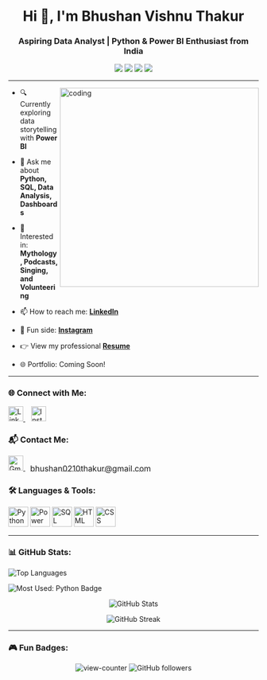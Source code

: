 <h1 align="center">Hi 👋, I'm Bhushan Vishnu Thakur</h1>
<h3 align="center">Aspiring Data Analyst | Python & Power BI Enthusiast from India</h3>

 <p align="center">
<img src="https://img.shields.io/badge/Age-21-blue" />
  <img src="https://img.shields.io/badge/Focus-Data%20Analyst-blue" />
  <img src="https://img.shields.io/badge/Lives-Panvel,%20Maharashtra-blue" />
  <img src="https://img.shields.io/badge/Languages-English,%20Hindi%20%26%20Marathi-blue" />
</p>
<hr>

<img align="right" alt="coding" width="400" src="https://media.giphy.com/media/qgQUggAC3Pfv687qPC/giphy.gif" />

- 🔍 Currently exploring data storytelling with **Power BI**
    
- 💬 Ask me about **Python, SQL, Data Analysis, Dashboards**
  
- 🎯 Interested in: **Mythology, Podcasts, Singing, and Volunteering**
  
- 📫 How to reach me: **[LinkedIn](https://linkedin.com/in/bhushan-thakur-48b79222a)**
   
- 📸 Fun side: **[Instagram](https://www.instagram.com/bhushanthakur0210/)**
  
- 👉 View my professional **[Resume](https://drive.google.com/file/d/1Fs_yt-cL2MT4kT3QaxHb51BM78hJ-jev/view?usp=sharing)**
  
- 🌐 Portfolio: Coming Soon!
  

---

### 🌐 Connect with Me:
<p align="left">
  <a href="https://linkedin.com/in/bhushan-thakur-48b79222a" target="_blank">
    <img src="https://cdn-icons-png.flaticon.com/512/174/174857.png" alt="LinkedIn" width="30" height="30" />
  </a>
  &nbsp;&nbsp;
  <a href="https://www.instagram.com/bhushanthakur0210/" target="_blank">
    <img src="https://cdn-icons-png.flaticon.com/512/2111/2111463.png" alt="Instagram" width="30" height="30" />
  </a>
</p>

<h3 align="left">📬 Contact Me:</h3>
<p align="left">
  <a href="mailto:bhushan0210thakur@gmail.com" target="_blank">
    <img src="https://cdn.jsdelivr.net/npm/simple-icons@v5/icons/gmail.svg" alt="Gmail" width="30" height="30" />
    <span style="font-size: 16px; margin-left: 10px; vertical-align: middle;">bhushan0210thakur@gmail.com</span>
  </a>
</p>


### 🛠️ Languages & Tools:
<p align="left">
  <img src="https://cdn.jsdelivr.net/gh/devicons/devicon/icons/python/python-original.svg" width="40" height="40" alt="Python" />
  <img src="https://img.icons8.com/color/48/000000/power-bi.png" width="40" height="40" alt="Power BI"/>
  <img src="https://cdn.jsdelivr.net/gh/devicons/devicon/icons/mysql/mysql-original-wordmark.svg" width="40" height="40" alt="SQL" />
  <img src="https://cdn.jsdelivr.net/gh/devicons/devicon/icons/html5/html5-original.svg" width="40" height="40" alt="HTML" />
  <img src="https://cdn.jsdelivr.net/gh/devicons/devicon/icons/css3/css3-original.svg" width="40" height="40" alt="CSS" />
</p>

---

### 📊 GitHub Stats:
<p align="left">
  <img src="https://github-readme-stats.vercel.app/api/top-langs/?username=BhushanThakur0210&layout=compact&theme=radical&langs_count=6" alt="Top Languages" />
</p>

<p align="left">
  <img src="https://img.shields.io/badge/MOST_USED-PYTHON-blue?style=for-the-badge&logo=python&logoColor=white" alt="Most Used: Python Badge" />
</p>

<p align="center">
  <img src="https://github-readme-stats.vercel.app/api?username=BhushanThakur0210&show_icons=true&theme=radical" alt="GitHub Stats" />
</p>

<p align="center">
  <img src="https://github-readme-streak-stats.herokuapp.com/?user=BhushanThakur0210&theme=radical" alt="GitHub Streak" />
</p>


---

### 🎮 Fun Badges:

<p align="center">
  <img src="https://komarev.com/ghpvc/?username=BhushanThakur0210&label=Profile%20views&color=0e75b6&style=flat" alt="view-counter" />
  <img src="https://img.shields.io/github/followers/BhushanThakur0210?label=Follow&style=social" alt="GitHub followers" />
</p>
